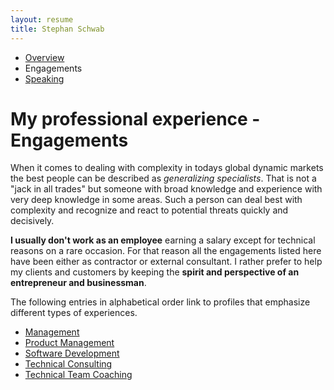 ```yaml
---
layout: resume
title: Stephan Schwab
---
```

<ul class="categories horizontal">
	<li><a href="index.html">Overview</a></li>
	<li>Engagements</li>
	<li><a href="speaking.html">Speaking</a></li>
</ul>
<h1>My professional experience - Engagements</h1>

When it comes to dealing with complexity in todays global dynamic markets the best people can be described as <em>generalizing specialists</em>. That is not a "jack in all trades" but someone with broad knowledge and experience with very deep knowledge in some areas. Such a person can deal best with complexity and recognize and react to potential threats quickly and decisively.

<strong>I usually don't work as an employee</strong> earning a salary except for technical reasons on a rare occasion. For that reason all the engagements listed here have been either as contractor or external consultant. I rather prefer to help my clients and customers by keeping the <strong>spirit and perspective of an entrepreneur and businessman</strong>.

The following entries in alphabetical order link to profiles that emphasize different types of experiences.

* [Management](interimManager.html)
* [Product Management](productManager.html)
* [Software Development](developer.html)
* [Technical Consulting](consultant.html)
* [Technical Team Coaching](technicalTeamCoach.html)
